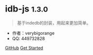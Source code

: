 # idb-js <small>1.3.0</small>

> 基于indedb的封装，用起来更加简单。

* 作者：verybigorange
* QQ: 449732828

[GitHub](https://github.com/verybigorange/idb-js)
[Get Started](/other/_about.md)